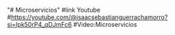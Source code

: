 "# Microservicios" 
#link Youtube 
#https://youtube.com/@isaacsebastianguerrachamorro?si=Ipk50rP4_qDJmFc6
#Video:Microservicios